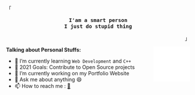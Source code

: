 <p align="left"><samp>「</samp></p><p align="center">
    <samp>
        <b>
I'am a smart person<br>
I just do stupid thing
        </b>
    </samp>
    <br>
</p><p align="right"><samp>」</samp></p>
<img width="20%" align="right" alt="Github" src="/assets/output.gif" />

**Talking about Personal Stuffs:**
- 🌱 I’m currently learning `Web Development` and `C++`
- 🥅 2021 Goals: Contribute to Open Source projects
- 🔭 I’m currently working on my Portfolio Website
- 💬 Ask me about anything :smile:
- 📫 How to reach me : [:email:](mailto:alirhmnxd@pm.me)
